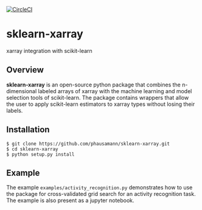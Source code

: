 [![CircleCI](https://circleci.com/gh/phausamann/sklearn-xarray.svg?style=svg)](https://circleci.com/gh/phausamann/sklearn-xarray)

# sklearn-xarray

xarray integration with scikit-learn

## Overview

**sklearn-xarray** is an open-source python package that combines the
n-dimensional labeled arrays of xarray with the machine learning and model
selection tools of scikit-learn. The package contains wrappers that allow the
user to apply scikit-learn estimators to xarray types without losing their
labels.

## Installation
    $ git clone https://github.com/phausamann/sklearn-xarray.git
    $ cd sklearn-xarray
    $ python setup.py install
    
## Example
The example `examples/activity_recognition.py` demonstrates how to use the 
package for cross-validated grid search for an activity recognition task. The 
example is also present as a jupyter notebook.
